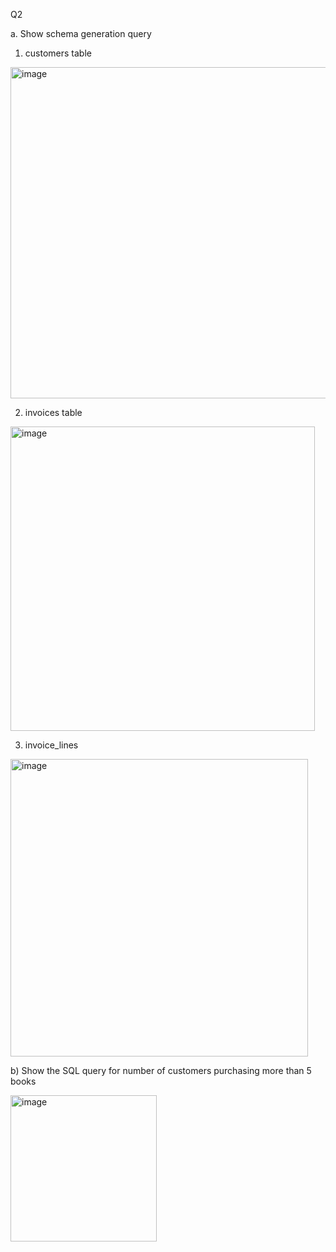 Q2

a. Show schema generation query

1) customers table



<img width="530" alt="image" src="https://github.com/ainurasyikin/ks_assignment/assets/116057562/89228898-94a3-4582-8858-8cdf75964951">







2) invoices table



<img width="487" alt="image" src="https://github.com/ainurasyikin/ks_assignment/assets/116057562/15af1470-6126-4071-8cd8-7f1745836e6d">








3) invoice_lines



<img width="476" alt="image" src="https://github.com/ainurasyikin/ks_assignment/assets/116057562/15e201bf-c669-4cc4-8e77-1bbac7109255">








b) Show the SQL query for number of customers purchasing more than 5 books





<img width="234" alt="image" src="https://github.com/ainurasyikin/ks_assignment/assets/116057562/a9044694-d651-435f-aa72-2aaa163505cf">
